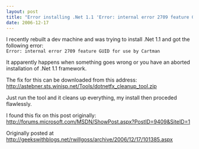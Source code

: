 ```yaml
---
layout: post
title: "Error installing .Net 1.1 'Error: internal error 2709 feature GUID for use by Cartman'"
date: 2006-12-17
---
```


I recently rebuilt a dev machine and was trying to install .Net 1.1 and got the following error:<br/>
```Error: internal error 2709 feature GUID for use by Cartman```

It apparently happens when something goes wrong or you have an aborted installation of .Net 1.1 framework.

The fix for this can be downloaded from this address: http://astebner.sts.winisp.net/Tools/dotnetfx_cleanup_tool.zip

Just run the tool and it cleans up everything, my install then proceded flawlessly.

I found this fix on this post originally: http://forums.microsoft.com/MSDN/ShowPost.aspx?PostID=9409&SiteID=1

Originally posted at http://geekswithblogs.net/rwillgoss/archive/2006/12/17/101385.aspx
